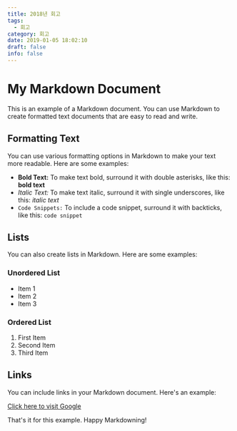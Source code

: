 ```yaml
---
title: 2018년 회고
tags:
  - 회고
category: 회고
date: 2019-01-05 18:02:10
draft: false
info: false
---
```

# My Markdown Document

This is an example of a Markdown document. You can use Markdown to create formatted text documents that are easy to read and write.

## Formatting Text

You can use various formatting options in Markdown to make your text more readable. Here are some examples:

- **Bold Text:** To make text bold, surround it with double asterisks, like this: **bold text**
- *Italic Text:* To make text italic, surround it with single underscores, like this: *italic text*
- `Code Snippets:` To include a code snippet, surround it with backticks, like this: `code snippet`

## Lists

You can also create lists in Markdown. Here are some examples:

### Unordered List

- Item 1
- Item 2
- Item 3

### Ordered List

1. First Item
2. Second Item
3. Third Item

## Links

You can include links in your Markdown document. Here's an example:

[Click here to visit Google](https://www.google.com)

That's it for this example. Happy Markdowning!